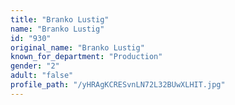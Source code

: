 ```yaml
---
title: "Branko Lustig"
name: "Branko Lustig"
id: "930"
original_name: "Branko Lustig"
known_for_department: "Production"
gender: "2"
adult: "false"
profile_path: "/yHRAgKCRESvnLN72L32BUwXLHIT.jpg"
---
```

